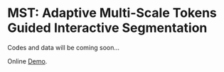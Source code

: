 # MST: Adaptive Multi-Scale Tokens Guided Interactive Segmentation


Codes and data will be coming soon...


Online [Demo](http://img2latex.com/).
